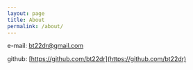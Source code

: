 ```yaml
---
layout: page
title: About
permalink: /about/
---
```


e-mail: bt22dr@gmail.com

github: [https://github.com/bt22dr](https://github.com/bt22dr)

